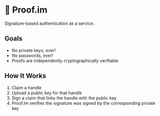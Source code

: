 # 🔏 Proof.im

Signature-based authentication as a service.

## Goals

- No private keys, ever!
- No passwords, ever!
- Proofs are independently cryptographically verifiable

## How It Works

1. Claim a handle
2. Upload a public key for that handle
3. Sign a claim that links the handle with the public key
4. Proof.im verifies the signature was signed by the corresponding private key
